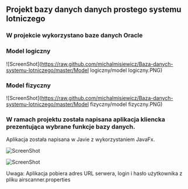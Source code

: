 ## Projekt bazy danych danych prostego systemu lotniczego
### W projekcie wykorzystano baze danych Oracle

### Model logiczny
![ScreenShot](https://raw.github.com/michalmisiewicz/Baza-danych-systemu-lotniczego/master/Model logiczny/model logiczny.PNG)

### Model fizyczny
![ScreenShot](https://raw.github.com/michalmisiewicz/Baza-danych-systemu-lotniczego/master/Model fizyczny/model fizyczny.PNG)

### W ramach projektu została napisana aplikacja kliencka prezentująca wybrane funkcje bazy danych. 
Aplikacja została napisana w Javie z wykorzystaniem JavaFx.

![ScreenShot](https://raw.github.com/michalmisiewicz/Baza-danych-systemu-lotniczego/master/screenshots/screenshot1.PNG)

![ScreenShot](https://raw.github.com/michalmisiewicz/Baza-danych-systemu-lotniczego/master/screenshots/screenshot2.PNG)

Uwaga: Aplikacja pobiera adres URL serwera, login i hasło użytkownika z pliku airscanner.properties 

